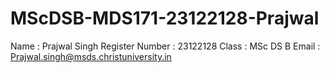 # MScDSB-MDS171-23122128-Prajwal

Name : Prajwal Singh
Register Number : 23122128
Class : MSc DS B
Email : Prajwal.singh@msds.christuniversity.in

